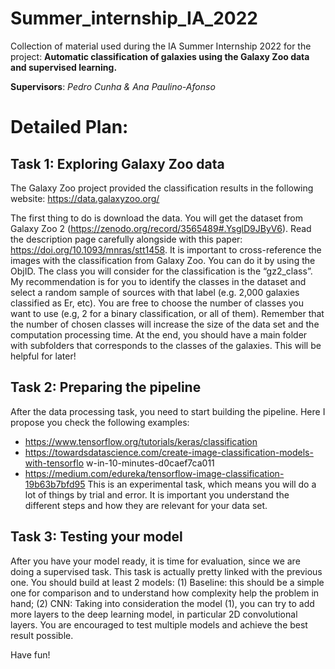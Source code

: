 # Summer_internship_IA_2022
Collection of material used during the IA Summer Internship 2022 for the project: **Automatic classification of galaxies using the Galaxy Zoo data and supervised learning.**

**Supervisors**: *Pedro Cunha & Ana Paulino-Afonso*

# Detailed Plan:
## Task 1: Exploring Galaxy Zoo data
The Galaxy Zoo project provided the classification results in the following website:
https://data.galaxyzoo.org/

The first thing to do is download the data. You will get the dataset from Galaxy Zoo 2 (https://zenodo.org/record/3565489#.YsglD9JByV6).
Read the description page carefully alongside with this paper: https://doi.org/10.1093/mnras/stt1458. It is important to cross-reference the images with the classification from Galaxy Zoo. You can do it by using the ObjID. The class you will consider for the classification is the “gz2_class”.
My recommendation is for you to identify the classes in the dataset and select a random
sample of sources with that label (e.g. 2,000 galaxies classified as Er, etc). You are free
to choose the number of classes you want to use (e.g, 2 for a binary classification, or all
of them). Remember that the number of chosen classes will increase the size of the
data set and the computation processing time.
At the end, you should have a main folder with subfolders that corresponds to the
classes of the galaxies. This will be helpful for later!

## Task 2: Preparing the pipeline
After the data processing task, you need to start building the pipeline.
Here I propose you check the following examples:
- https://www.tensorflow.org/tutorials/keras/classification
- https://towardsdatascience.com/create-image-classification-models-with-tensorflo
w-in-10-minutes-d0caef7ca011
- https://medium.com/edureka/tensorflow-image-classification-19b63b7bfd95
This is an experimental task, which means you will do a lot of things by trial and error. It
is important you understand the different steps and how they are relevant for your data
set.

## Task 3: Testing your model
After you have your model ready, it is time for evaluation, since we are doing a
supervised task. This task is actually pretty linked with the previous one. You should
build at least 2 models: (1) Baseline: this should be a simple one for comparison and to
understand how complexity help the problem in hand; (2) CNN: Taking into
consideration the model (1), you can try to add more layers to the deep learning model,
in particular 2D convolutional layers. You are encouraged to test multiple models and
achieve the best result possible.

Have fun!
